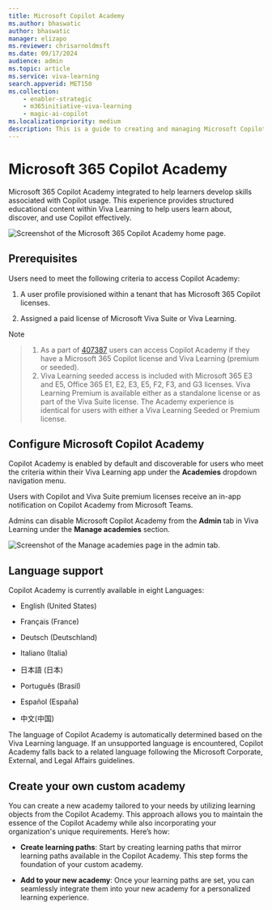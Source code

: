 ```yaml
---
title: Microsoft Copilot Academy
ms.author: bhaswatic
author: bhaswatic
manager: elizapo
ms.reviewer: chrisarnoldmsft
ms.date: 09/17/2024
audience: admin
ms.topic: article
ms.service: viva-learning
search.appverid: MET150
ms.collection: 
    - enabler-strategic
    - m365initiative-viva-learning
    - magic-ai-copilot
ms.localizationpriority: medium
description: This is a guide to creating and managing Microsoft Copilot Academy. 
---
```


# Microsoft 365 Copilot Academy 

Microsoft 365 Copilot Academy integrated to help learners develop skills associated with Copilot usage. This experience provides structured educational content within Viva Learning to help users learn about, discover, and use Copilot effectively.  

![Screenshot of the Microsoft 365 Copilot Academy home page.](../media/learning/academy-copilot-home-page.png)

## Prerequisites

Users need to meet the following criteria to access Copilot Academy:

1. A user profile provisioned within a tenant that has Microsoft 365 Copilot licenses.  

2. Assigned a paid license of Microsoft Viva Suite or Viva Learning.  

>[!NOTE]

> 1. As a part of [407387](https://www.microsoft.com/en-us/microsoft-365/roadmap?filters=&searchterms=407387) users can access Copilot Academy if they have a Microsoft 365 Copilot license and Viva Learning (premium or seeded).
> 1. Viva Learning seeded access is included with Microsoft 365 E3 and E5, Office 365 E1, E2, E3, E5, F2, F3, and G3 licenses. Viva Learning Premium is available either as a standalone license or as part of the Viva Suite license. The Academy experience is identical for users with either a Viva Learning Seeded or Premium license.

## Configure Microsoft Copilot Academy

Copilot Academy is enabled by default and discoverable for users who meet the criteria within their Viva Learning app under the **Academies** dropdown navigation menu.

Users with Copilot and Viva Suite premium licenses receive an in-app notification on Copilot Academy from Microsoft Teams.

Admins can disable Microsoft Copilot Academy from the **Admin** tab in Viva Learning under the **Manage academies** section. 

![Screenshot of the Manage academies page in the admin tab.](../media/learning/academy-copilot-admin.png)

## Language support 

Copilot Academy is currently available in eight Languages: 

- English (United States)

- Français (France)

- Deutsch (Deutschland)

- Italiano (Italia)

- 日本語 (日本)

- Português (Brasil)

- Español (España)

- 中文(中国)

The language of Copilot Academy is automatically determined based on the Viva Learning language. If an unsupported language is encountered, Copilot Academy falls back to a related language following the Microsoft Corporate, External, and Legal Affairs guidelines.

## Create your own custom academy

You can create a new academy tailored to your needs by utilizing learning objects from the Copilot Academy. This approach allows you to maintain the essence of the Copilot Academy while also incorporating your organization's unique requirements. Here’s how: 

- **Create learning paths**: Start by creating learning paths that mirror learning paths available in the Copilot Academy. This step forms the foundation of your custom academy. 

- **Add to your new academy**: Once your learning paths are set, you can seamlessly integrate them into your new academy for a personalized learning experience. 
